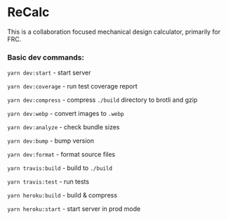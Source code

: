 # ReCalc

This is a collaboration focused mechanical design calculator, primarily for FRC.

### Basic dev commands:

`yarn dev:start` - start server

`yarn dev:coverage` - run test coverage report

`yarn dev:compress` - compress `./build` directory to brotli and gzip

`yarn dev:webp` - convert images to `.webp`

`yarn dev:analyze` - check bundle sizes

`yarn dev:bump` - bump version

`yarn dev:format` - format source files

`yarn travis:build` - build to `./build`

`yarn travis:test` - run tests

`yarn heroku:build` - build & compress

`yarn heroku:start` - start server in prod mode

